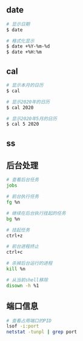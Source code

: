 ## date

  ```bash
  # 显示日期
  $ date

  # 格式化显示
  $ date +%Y-%m-%d
  $ date +%H:%m
  ```

## cal

  ```bash
  # 显示本月的日历
  $ cal

  # 显示2020年的日历
  $ cal 2020

  # 显示2020年5月的日历
  $ cal 5 2020
  ```



## ss




## 后台处理

  ```bash
# 查看后台任务
jobs

# 前台执行任务
fg %n

# 继续在后台执行挂起的任务
bg %n
 
# 挂起任务
ctrl+z

# 前台进程终止
ctrl+c

# 杀掉后台运行的进程
kill %n

# 从当前shell移除
disown -h %1
  ```



## 端口信息

```bash
# 查看占用端口的PID
lsof -i:port
netstat -tunpl | grep port


```

